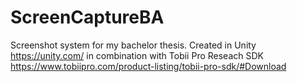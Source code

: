 # ScreenCaptureBA
Screenshot system for my bachelor thesis.
Created in Unity <https://unity.com/> 
in combination with 
Tobii Pro Reseach SDK <https://www.tobiipro.com/product-listing/tobii-pro-sdk/#Download>

